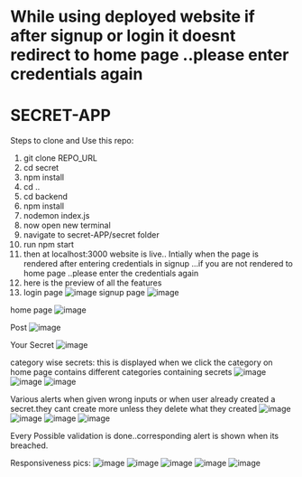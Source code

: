 # While using deployed website if after signup or login it doesnt redirect to home page ..please enter credentials again

# SECRET-APP

Steps to clone and Use this repo:
1. git clone REPO_URL
2. cd secret
3. npm install
4. cd ..
5. cd backend
6. npm install
7. nodemon index.js
8. now open new terminal
9. navigate to secret-APP/secret folder
10. run npm start
11. then at localhost:3000 website is live..
    Intially when the page is rendered after entering credentials in signup ...if you are not rendered to home page ..please enter the credentials again
12. here is the preview of all the features
13. login page
   ![image](https://github.com/rithwhickpraharsha/Secret-APP/assets/92135998/c56cbf08-6ee7-4fe2-bce2-48fecf2f7ee3)
 signup page
![image](https://github.com/rithwhickpraharsha/Secret-APP/assets/92135998/a1d84252-6580-4852-bf03-92382b21d2e2)

 home page
 ![image](https://github.com/rithwhickpraharsha/Secret-APP/assets/92135998/6a70ac55-daaf-402f-8298-fb35abc44b55)

 Post
  ![image](https://github.com/rithwhickpraharsha/Secret-APP/assets/92135998/35487861-dd29-4355-92d3-afd1da34fdd9)

 Your Secret
![image](https://github.com/rithwhickpraharsha/Secret-APP/assets/92135998/777e01da-c005-4f03-b156-7387c466e233)


  category wise secrets:
  this is displayed when we click the category on home page
 contains different categories containing secrets
![image](https://github.com/rithwhickpraharsha/Secret-APP/assets/92135998/ccf81dbb-ca66-40a9-9722-11faa6345ce2)
![image](https://github.com/rithwhickpraharsha/Secret-APP/assets/92135998/cac67b25-6f25-4e4b-b11c-4a10f885ec77)
![image](https://github.com/rithwhickpraharsha/Secret-APP/assets/92135998/5060ff9d-b49b-4161-a889-ca2a39b79da5)




Various alerts when given wrong inputs or when user already created a secret.they cant create more unless they delete what they created
![image](https://github.com/rithwhickpraharsha/Secret-APP/assets/92135998/3595c0c5-2de3-444a-8682-b86af7394ac7)
 ![image](https://github.com/rithwhickpraharsha/Secret-APP/assets/92135998/7799e22a-38ef-4a08-936e-dfa42d7c6685)
 ![image](https://github.com/rithwhickpraharsha/Secret-APP/assets/92135998/3b1ef359-3fb0-420b-a534-e38614faeebe)
 ![image](https://github.com/rithwhickpraharsha/Secret-APP/assets/92135998/8a881ede-4d71-4c71-ade3-0b5037921a1f)

 Every Possible validation is done..corresponding alert is shown when its breached.

 Responsiveness pics:
![image](https://github.com/rithwhickpraharsha/Secret-APP/assets/92135998/8100f757-f0e4-4349-ad66-3ee1be4666e4)
![image](https://github.com/rithwhickpraharsha/Secret-APP/assets/92135998/c88cc890-93d3-4999-bce2-fd36495d30b8)
![image](https://github.com/rithwhickpraharsha/Secret-APP/assets/92135998/51599434-926e-4208-8999-6dc38ac3501d)
![image](https://github.com/rithwhickpraharsha/Secret-APP/assets/92135998/4fdcf411-3404-4bc6-a95b-ed240784bd92)
![image](https://github.com/rithwhickpraharsha/Secret-APP/assets/92135998/3d4433ad-d4cf-43cd-a3dc-6c438ef3b42d)









